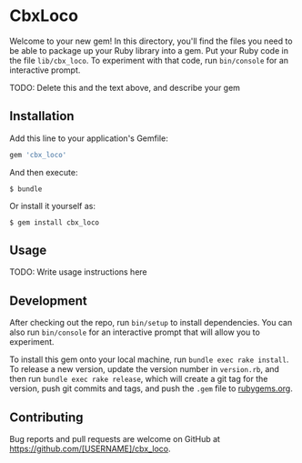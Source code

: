 # CbxLoco

Welcome to your new gem! In this directory, you'll find the files you need to be able to package up your Ruby library into a gem. Put your Ruby code in the file `lib/cbx_loco`. To experiment with that code, run `bin/console` for an interactive prompt.

TODO: Delete this and the text above, and describe your gem

## Installation

Add this line to your application's Gemfile:

```ruby
gem 'cbx_loco'
```

And then execute:

    $ bundle

Or install it yourself as:

    $ gem install cbx_loco

## Usage

TODO: Write usage instructions here

## Development

After checking out the repo, run `bin/setup` to install dependencies. You can also run `bin/console` for an interactive prompt that will allow you to experiment.

To install this gem onto your local machine, run `bundle exec rake install`. To release a new version, update the version number in `version.rb`, and then run `bundle exec rake release`, which will create a git tag for the version, push git commits and tags, and push the `.gem` file to [rubygems.org](https://rubygems.org).

## Contributing

Bug reports and pull requests are welcome on GitHub at https://github.com/[USERNAME]/cbx_loco.
